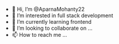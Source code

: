 - 👋 Hi, I’m @AparnaMohanty22
- 👀 I’m interested in full stack development
- 🌱 I’m currently learning frontend
- 💞️ I’m looking to collaborate on ...
- 📫 How to reach me ...

<!---
AparnaMohanty22/AparnaMohanty22 is a ✨ special ✨ repository because its `README.md` (this file) appears on your GitHub profile.
You can click the Preview link to take a look at your changes.
--->
